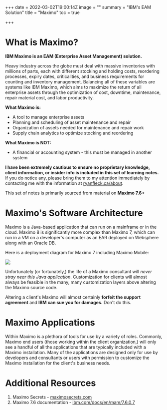 +++
date = 2022-03-02T19:00:14Z
image = ""
summary = "IBM's EAM Solution"
title = "Maximo"
toc = true

+++
# What is Maximo?

**IBM Maximo is an EAM (Enterprise Asset Management) solution.**

Heavy industry across the globe must deal with massive inventories with millions of parts, each with different stocking and holding costs, reordering processes, expiry dates, criticalities, and business requirements for counting and inventory management. Balancing all of these variables are systems like IBM Maximo, which aims to maximize the return of all enterprise assets through the optimization of cost, downtime, maintenance, repair material cost, and labor productivity.

**What Maximo is:**

* A tool to manage enterprise assets
* Planning and scheduling of asset maintenance and repair
* Organization of assets needed for maintenance and repair work
* Supply chain analytics to optimize stocking and reordering

**What Maximo is NOT:**

* A financial or accounting system - this must be managed in another system

**I have been extremely cautious to ensure no proprietary knowledge, client information, or insider info is included in this set of learning notes.** If you do notice any, please bring them to my attention immediately by contacting me with the information at [ryanfleck.ca/about](https://ryanfleck.ca/about).

This set of notes is primarily sourced from material on **Maximo 7.6+**

# Maximo's Software Architecture

Maximo is a Java-based application that can run on a mainframe or in the cloud. Maximo 8 is significantly more complex than Maximo 7, which can run in a VM on a developer's computer as an EAR deployed on Websphere along with an Oracle DB.

Here is a deployment diagram for Maximo 7 including Maximo Mobile:

![](/uploads/maximo-softarch.png)

Unfortunately (or fortunately,) the life of a Maximo consultant will _never stray near this Java application_. Customization for clients will almost always be feasible in the many, many customization layers above altering the Maximo source code.

Altering a client's Maximo will almost certainly **forfeit the support agreement** and **IBM can sue you for damages.** Don't do this.

# Maximo Applications

Within Maximo is a plethora of tools for use by a variety of roles. Commonly, Maximo end users (those working within the client organization,) will only see a handful of all the applications that are typically included with a Maximo installation. Many of the applications are designed only for use by developers and consultants or users with permission to customize the Maximo installation for the client's business needs.

# Additional Resources

1. Maximo Secrets - [maximosecrets.com](https://maximosecrets.com/ "https://maximosecrets.com/")
2. Maximo 7.6 documentation - [ibm.com/docs/en/mam/7.6.0.7](https://www.ibm.com/docs/en/mam/7.6.0.7 "https://www.ibm.com/docs/en/mam/7.6.0.7")
